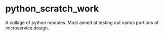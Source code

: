 # python_scratch_work

A collage of python modules. Most aimed at testing out varios portions of microservice design.

